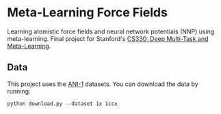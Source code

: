 # Meta-Learning Force Fields

Learning atomistic force fields and neural network potentials (NNP) using meta-learning. Final project for Stanford's [CS330: Deep Multi-Task and Meta-Learning](https://cs330.stanford.edu/).

## Data

This project uses the [ANI-1](https://chemrxiv.org/engage/chemrxiv/article-details/60c74aabbdbb896e2ba3940c) datasets. You can download the data by running:

```
python download.py --dataset 1x 1ccx
```
